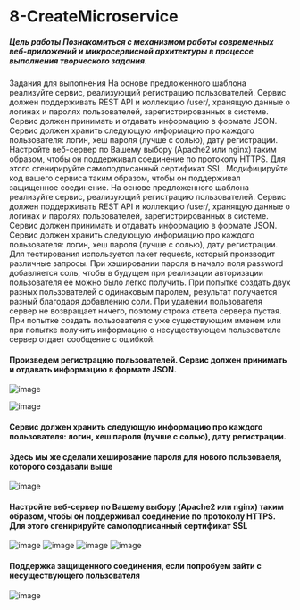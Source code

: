 # 8-CreateMicroservice
##### Цель работы Познакомиться с механизмом работы современных веб-приложений и микросервисной архитектуры в процессе выполнения творческого задания.
Задания для выполнения На основе предложенного шаблона реализуйте сервис, реализующий регистрацию пользователей. Сервис должен поддерживать REST API и коллекцию /user/, хранящую данные о логинах и паролях пользователей, зарегистрированных в системе. Сервис должен принимать и отдавать информацию в формате JSON. Сервис должен хранить следующую информацию про каждого пользователя: логин, хеш пароля (лучше с солью), дату регистрации.
Настройте веб-сервер по Вашему выбору (Apache2 или nginx) таким образом, чтобы он поддерживал соединение по протоколу HTTPS. Для этого сгенирируйте самоподписанный сертификат SSL.
Модифицируйте код вашего сервиса таким образом, чтобы он поддерживал защищенное соединение.
На основе предложенного шаблона реализуйте сервис, реализующий регистрацию пользователей. Сервис должен поддерживать REST API и коллекцию /user/, хранящую данные о логинах и паролях пользователей, зарегистрированных в системе. Сервис должен принимать и отдавать информацию в формате JSON. Сервис должен хранить следующую информацию про каждого пользователя: логин, хеш пароля (лучше с солью), дату регистрации.
Для тестирования используется пакет requests, который производит различные запросы. При хэшировании пароля в начало поля password добавляется соль, чтобы в будущем при реализации авторизации пользователя ее можно было легко получить. При попытке создать двух разных пользователей с одинаковым паролем, результат получается разный благодаря добавлению соли. При удалении пользователя сервер не возвращает ничего, поэтому строка ответа сервера пустая. При попытке создать пользователя с уже существующим именем или при попытке получить информацию о несуществующем пользователе сервер отдает сообщение с ошибкой.

#### Произведем регистрацию пользователей. Сервис должен принимать и отдавать информацию в формате JSON.
![image](https://user-images.githubusercontent.com/51966929/146623111-a4d1bb24-81a0-4bcf-a5a5-c22782c373cf.png)

![image](https://user-images.githubusercontent.com/51966929/146623119-9d40ad1a-9ca0-4552-9328-48d243865a72.png)

#### Сервис должен хранить следующую информацию про каждого пользователя: логин, хеш пароля (лучше с солью), дату регистрации.
#### Здесь мы же сделали хеширование пароля для нового пользоваеля, которого создавали выше
![image](https://user-images.githubusercontent.com/76069143/146652666-ba21d251-afbf-4107-bdb7-5d7003337b4d.png)
#### Настройте веб-сервер по Вашему выбору (Apache2 или nginx) таким образом, чтобы он поддерживал соединение по протоколу HTTPS. Для этого сгенирируйте самоподписанный сертификат SSL
![image](https://user-images.githubusercontent.com/76069143/146652759-c8f4c47e-65cc-4f13-bc12-0df1db70d9c8.png)
![image](https://user-images.githubusercontent.com/76069143/146652849-0636b8e3-cd4a-41a2-9072-15ebd799a46b.png)
![image](https://user-images.githubusercontent.com/76069143/146652952-041e3de9-7585-41fd-ac86-e0b3c8ebc169.png)
![image](https://user-images.githubusercontent.com/76069143/146652961-2d42f259-895a-449f-8f5a-feca73ac2de7.png)
#### Поддержка защищенного соединения, если попробуем зайти с несуществующего пользователя
![image](https://user-images.githubusercontent.com/76069143/146653088-706d16b5-cda5-4ee1-98aa-9359a11119cd.png)



